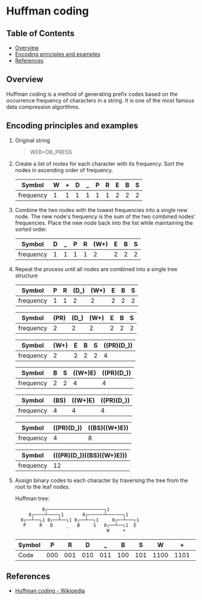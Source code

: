 # Huffman coding

## Table of Contents <!-- omit in toc -->

- [Overview](#overview)
- [Encoding principles and examples](#encoding-principles-and-examples)
- [References](#references)

## Overview

Huffman coding is a method of generating prefix codes based on the occurrence frequency of characters in a string. It is one of the most famous data compression algorithms.

## Encoding principles and examples

1. Original string
   > WEB+DB\_PRESS

2. Create a list of nodes for each character with its frequency. Sort the nodes in ascending order of frequency.

    | Symbol | W | \+ | D | \_ | P | R | E | B | S |
    | -- | -- | -- | -- | -- | -- | -- | -- | -- | -- |
    | frequency | 1 | 1 | 1 | 1 | 1 | 1 | 2 | 2 | 2 |

3. Combine the two nodes with the lowest frequencies into a single new node. The new node's frequency is the sum of the two combined nodes' frequencies. Place the new node back into the list while maintaining the sorted order.

    | Symbol | D | \_ | P | R | (W\+) | E | B | S |
    | -- | -- | -- | -- | -- | -- | -- | -- | -- |
    | frequency | 1 | 1 | 1 | 1 | 2 | 2 | 2 | 2 |

4. Repeat the process until all nodes are combined into a single tree structure

    | Symbol | P | R | (D\_) | (W\+) | E | B | S |
    | -- |  -- | -- | -- | -- | -- | -- | -- |
    | frequency | 1 | 1 | 2 | 2 | 2 | 2 | 2 |

    | Symbol | (PR) | (D\_) | (W\+) | E | B | S |
    | -- |  -- | -- | -- | -- | -- | -- |
    | frequency | 2 | 2 | 2 | 2 | 2 | 2 |

    | Symbol | (W\+) | E | B | S | ((PR)(D\_)) |
    | -- |  -- | -- | -- | -- | -- |
    | frequency | 2 | 2 | 2 | 2 | 4 |

    | Symbol | B | S | ((W\+)E) | ((PR)(D\_)) |
    | -- |  -- | -- | -- | -- |
    | frequency | 2 | 2 | 4 | 4 |

    | Symbol | (BS) | ((W\+)E) | ((PR)(D\_)) |
    | -- |  -- | -- | -- |
    | frequency | 4 | 4 | 4 |

    | Symbol | ((PR)(D\_)) | ((BS)((W\+)E)) |
    | -- |  -- | -- |
    | frequency | 4 | 8 |

    | Symbol | (((PR)(D\_))((BS)((W\+)E))) |
    | -- |  -- |
    | frequency | 12 |

5. Assign binary codes to each character by traversing the tree from the root to the leaf nodes.

    Huffman tree:

    ```console
              0┌─────────────────────┐1
         0┌────┴────┐1       0┌──────┴──────┐1
      0┌──┴──┐1 0┌──┴──┐1 0┌──┴──┐1     0┌──┴───┐1
       P     R   D     _   B     S   0┌──┴──┐1  E
                                      W     +
    ```

    | Symbol | P | R | D | \_ | B | S | W | \+ | E |
    | -- | -- | -- | -- | -- | -- | -- | -- | -- | -- |
    | Code | 000 | 001 | 010 | 011 | 100 | 101 | 1100 | 1101 | 111 |

## References

- [Huffman coding - Wikipedia](https://en.wikipedia.org/wiki/Huffman_coding)
